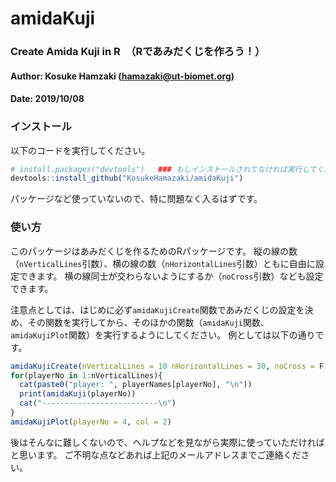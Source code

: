 # amidaKuji
### Create Amida Kuji in R　（Rであみだくじを作ろう！）

#### Author: Kosuke Hamzaki (hamazaki@ut-biomet.org)
#### Date: 2019/10/08


### インストール
以下のコードを実行してください。

``` r
# install.packages("devtools")   ### もしインストールされてなければ実行してください
devtools::install_github("KosukeHamazaki/amidaKuji")
```
パッケージなど使っていないので、特に問題なく入るはずです。



### 使い方
このパッケージはあみだくじを作るためのRパッケージです。
縦の線の数（`nVerticalLines`引数）、横の線の数（`nHorizontalLines`引数）ともに自由に設定できます。
横の線同士が交わらないようにするか（`noCross`引数）なども設定できます。

注意点としては、はじめに必ず`amidaKujiCreate`関数であみだくじの設定を決め、その関数を実行してから、そのほかの関数（`amidaKuji`関数、`amidaKujiPlot`関数）を実行するようにしてください。
例としては以下の通りです。

``` r
amidaKujiCreate(nVerticalLines = 10 nHorizontalLines = 30, noCross = F)
for(playerNo in 1:nVerticalLines){
  cat(paste0("player: ", playerNames[playerNo], "\n"))
  print(amidaKuji(playerNo))
  cat("--------------------------\n")
}
amidaKujiPlot(playerNo = 4, col = 2)
```

後はそんなに難しくないので、ヘルプなどを見ながら実際に使っていただければと思います。
ご不明な点などあれば上記のメールアドレスまでご連絡ください。

